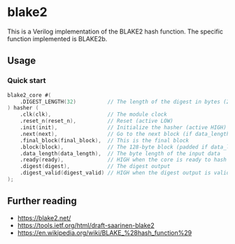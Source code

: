 # blake2

This is a Verilog implementation of the BLAKE2 hash function. The specific
function implemented is BLAKE2b.

## Usage

### Quick start

```verilog
blake2_core #(
    .DIGEST_LENGTH(32)          // The length of the digest in bytes (20, 32, 48, 64)
) hasher (
    .clk(clk),                  // The module clock
    .reset_n(reset_n),          // Reset (active LOW)
    .init(init),                // Initialize the hasher (active HIGH)
    .next(next),                // Go to the next block (if data_length > 128 bytes)
    .final_block(final_block),  // This is the final block
    .block(block),              // The 128-byte block (padded if data_length < 128 bytes)
    .data_length(data_length),  // The byte length of the input data
    .ready(ready),              // HIGH when the core is ready to hash
    .digest(digest),            // The digest output
    .digest_valid(digest_valid) // HIGH when the digest output is valid
);
```

## Further reading

- https://blake2.net/
- https://tools.ietf.org/html/draft-saarinen-blake2
- https://en.wikipedia.org/wiki/BLAKE_%28hash_function%29
